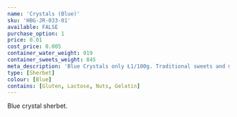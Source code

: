 ```yaml
---
name: 'Crystals (Blue)'
sku: 'HBG-JR-033-01'
available: FALSE
purchase_option: 1
price: 0.01
cost_price: 0.005
container_water_weight: 919
container_sweets_weight: 845
meta_description: 'Blue Crystals only Ł1/100g. Traditional sweets and more at Humbugs Confectionery Store. Specialists in satisfying your sweet tooth!'
type: [Sherbet]
colour: [Blue]
contains: [Gluten, Lactose, Nuts, Gelatin]
---
```

Blue crystal sherbet.